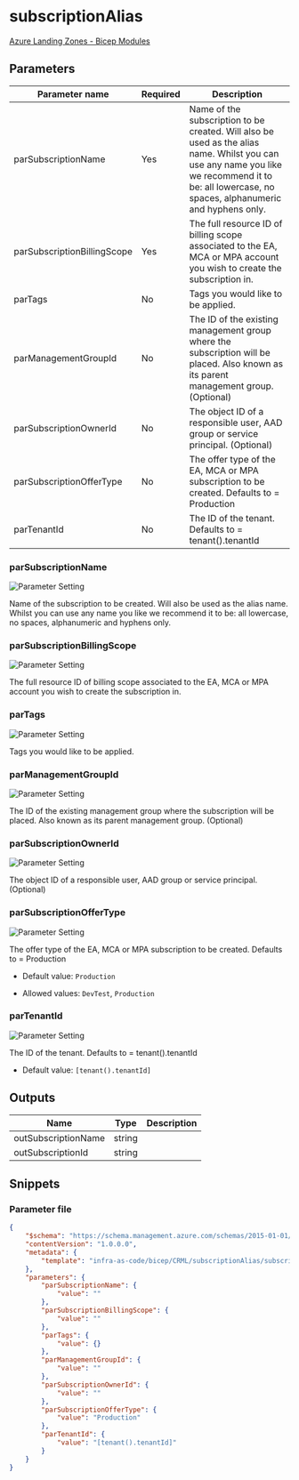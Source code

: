 # subscriptionAlias

[Azure Landing Zones - Bicep Modules](..)

## Parameters

Parameter name | Required | Description
-------------- | -------- | -----------
parSubscriptionName | Yes      | Name of the subscription to be created. Will also be used as the alias name. Whilst you can use any name you like we recommend it to be: all lowercase, no spaces, alphanumeric and hyphens only.
parSubscriptionBillingScope | Yes      | The full resource ID of billing scope associated to the EA, MCA or MPA account you wish to create the subscription in.
parTags        | No       | Tags you would like to be applied.
parManagementGroupId | No       | The ID of the existing management group where the subscription will be placed. Also known as its parent management group. (Optional)
parSubscriptionOwnerId | No       | The object ID of a responsible user, AAD group or service principal. (Optional)
parSubscriptionOfferType | No       | The offer type of the EA, MCA or MPA subscription to be created. Defaults to = Production
parTenantId    | No       | The ID of the tenant. Defaults to = tenant().tenantId

### parSubscriptionName

![Parameter Setting](https://img.shields.io/badge/parameter-required-orange?style=flat-square)

Name of the subscription to be created. Will also be used as the alias name. Whilst you can use any name you like we recommend it to be: all lowercase, no spaces, alphanumeric and hyphens only.

### parSubscriptionBillingScope

![Parameter Setting](https://img.shields.io/badge/parameter-required-orange?style=flat-square)

The full resource ID of billing scope associated to the EA, MCA or MPA account you wish to create the subscription in.

### parTags

![Parameter Setting](https://img.shields.io/badge/parameter-optional-green?style=flat-square)

Tags you would like to be applied.

### parManagementGroupId

![Parameter Setting](https://img.shields.io/badge/parameter-optional-green?style=flat-square)

The ID of the existing management group where the subscription will be placed. Also known as its parent management group. (Optional)

### parSubscriptionOwnerId

![Parameter Setting](https://img.shields.io/badge/parameter-optional-green?style=flat-square)

The object ID of a responsible user, AAD group or service principal. (Optional)

### parSubscriptionOfferType

![Parameter Setting](https://img.shields.io/badge/parameter-optional-green?style=flat-square)

The offer type of the EA, MCA or MPA subscription to be created. Defaults to = Production

- Default value: `Production`

- Allowed values: `DevTest`, `Production`

### parTenantId

![Parameter Setting](https://img.shields.io/badge/parameter-optional-green?style=flat-square)

The ID of the tenant. Defaults to = tenant().tenantId

- Default value: `[tenant().tenantId]`

## Outputs

Name | Type | Description
---- | ---- | -----------
outSubscriptionName | string |
outSubscriptionId | string |

## Snippets

### Parameter file

```json
{
    "$schema": "https://schema.management.azure.com/schemas/2015-01-01/deploymentParameters.json#",
    "contentVersion": "1.0.0.0",
    "metadata": {
        "template": "infra-as-code/bicep/CRML/subscriptionAlias/subscriptionAlias.json"
    },
    "parameters": {
        "parSubscriptionName": {
            "value": ""
        },
        "parSubscriptionBillingScope": {
            "value": ""
        },
        "parTags": {
            "value": {}
        },
        "parManagementGroupId": {
            "value": ""
        },
        "parSubscriptionOwnerId": {
            "value": ""
        },
        "parSubscriptionOfferType": {
            "value": "Production"
        },
        "parTenantId": {
            "value": "[tenant().tenantId]"
        }
    }
}
```
